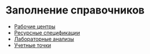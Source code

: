 # Заполнение справочников

- [Рабочие центры](WorkCenter/WorkCenter.md)
- [Ресурсные спецификации](ResourceSpecifications/ResourceSpecifications.md)
- [Лабораторные анализы](LabAnalysis/LabAnalysis.md)
- [Учетные точки](AccountPoints/AccountPoints.md)